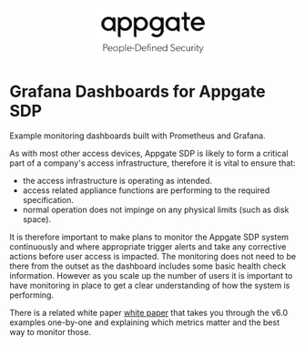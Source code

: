 <p align="center">
	<img src="./appgate.svg" width="200">
</p>

# Grafana Dashboards for Appgate SDP
Example monitoring dashboards built with Prometheus and Grafana.

As with most other access devices, Appgate SDP is likely to form a critical part of a company's access infrastructure, therefore it is vital to ensure that:

- the access infrastructure is operating as intended.
- access related appliance functions are performing to the required specification.
- normal operation does not impinge on any physical limits (such as disk space).

It is therefore important to make plans to monitor the Appgate SDP system continuously and where appropriate trigger alerts and take any corrective actions before user access is impacted. The monitoring does not need to be there from the outset as the dashboard includes some basic health check information. However as you scale up the number of users it is important to have monitoring in place to get a clear understanding of how the system is performing.

There is a related white paper [white paper](docs/monitoring_appgate_sdp.pdf) that takes you through the v6.0 examples one-by-one and explaining which metrics matter and the best way to monitor those.